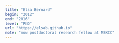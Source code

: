 ```yaml
---
title: "Elsa Bernard"
begin: "2012"
end: "2016"
level: "PhD"
url: "https://elsab.github.io"
note: "now postdoctoral research fellow at MSKCC"
---
```

